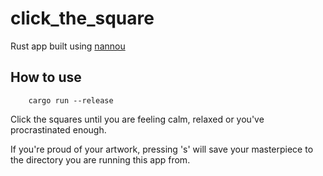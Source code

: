 # click_the_square

Rust app built using [nannou](https://github.com/nannou-org/nannou)

## How to use

```shell
	cargo run --release
```

Click the squares until you are feeling calm, relaxed or you've procrastinated enough.

If you're proud of your artwork, pressing 's' will save your masterpiece to the directory you are running this app from.

